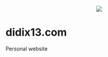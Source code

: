 <p align="center"><a href="http://didix13.com" target="_blank">
    <img src="https://im4.ezgif.com/tmp/ezgif-4-11b09254da.jpg">
</a></p>



# didix13.com
Personal website
